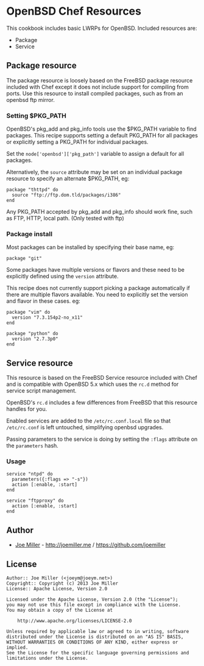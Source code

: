 OpenBSD Chef Resources
======================

This cookbook includes basic LWRPs for OpenBSD. Included resources are:

- Package
- Service

Package resource
----------------

The package resource is loosely based on the FreeBSD package resource included
with Chef except it does not include support for compiling from ports. Use
this resource to install compiled packages, such as from an openbsd ftp mirror.

### Setting $PKG_PATH

OpenBSD's pkg_add and pkg_info tools use the $PKG_PATH variable to find
packages. This recipe supports setting a default PKG_PATH for all packages
or explicitly setting a PKG_PATH for individual packages.

Set the `node['openbsd']['pkg_path']` variable to assign a default for all
packages.

Alternatively, the `source` attribute may be set on an individual package
resource to specify an alternate $PKG_PATH, eg:

    package "thttpd" do
      source "ftp://ftp.dom.tld/packages/i386"
    end


Any PKG_PATH accepted by pkg_add and pkg_info should work fine, such as FTP,
HTTP, local path. (Only tested with ftp)

### Package install

Most packages can be installed by specifying their base name, eg:

    package "git"

Some packages have multiple versions or flavors and these need to be explicitly
defined using the `version` attribute.

This recipe does not currently support picking a package automatically if there
are multiple flavors available. You need to explicitly set the version and
flavor in these cases. eg:

    package "vim" do
      version "7.3.154p2-no_x11"
    end

    package "python" do
      version "2.7.3p0"
    end

Service resource
----------------

This resource is based on the FreeBSD Service resource included with Chef and
is compatible with OpenBSD 5.x which uses the `rc.d` method for service script
management.

OpenBSD's `rc.d` includes a few differences from FreeBSD that this resource
handles for you.

Enabled services are added to the `/etc/rc.conf.local` file so that
`/etc/rc.conf` is left untouched, simplifying openbsd upgrades.

Passing parameters to the service is doing by setting the `:flags` attribute
on the `parameters` hash.

### Usage

    service "ntpd" do
      parameters({:flags => "-s"})
      action [:enable, :start]
    end

    service "ftpproxy" do
      action [:enable, :start]
    end

Author
------

* [Joe Miller](https://twitter.com/miller_joe) - http://joemiller.me / https://github.com/joemiller

License
-------

    Author:: Joe Miller (<joeym@joeym.net>)
    Copyright:: Copyright (c) 2013 Joe Miller
    License:: Apache License, Version 2.0

    Licensed under the Apache License, Version 2.0 (the "License");
    you may not use this file except in compliance with the License.
    You may obtain a copy of the License at

        http://www.apache.org/licenses/LICENSE-2.0

    Unless required by applicable law or agreed to in writing, software
    distributed under the License is distributed on an "AS IS" BASIS,
    WITHOUT WARRANTIES OR CONDITIONS OF ANY KIND, either express or implied.
    See the License for the specific language governing permissions and
    limitations under the License.

